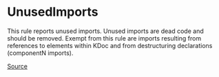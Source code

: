# UnusedImports

This rule reports unused imports. Unused imports are dead code and should be removed.
Exempt from this rule are imports resulting from references to elements within KDoc and
from destructuring declarations (componentN imports).


[Source](https://arturbosch.github.io/detekt/style.html#unusedimports)
